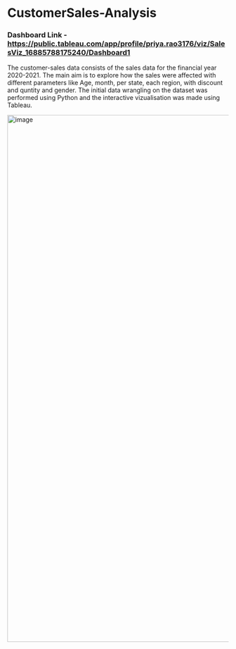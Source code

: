 # CustomerSales-Analysis

### Dashboard Link - https://public.tableau.com/app/profile/priya.rao3176/viz/SalesViz_16885788175240/Dashboard1

The customer-sales data consists of the sales data for the financial year 2020-2021. The main aim is to explore how the sales were affected with different parameters like Age, month, per state, each region, with discount and quntity and gender.  The initial data wrangling on the dataset was performed using Python and the interactive vizualisation was made using Tableau. 


<img width="1198" alt="image" src="https://user-images.githubusercontent.com/50296254/222236680-59ef884b-0971-4882-a47c-6b5bf611c653.png">
